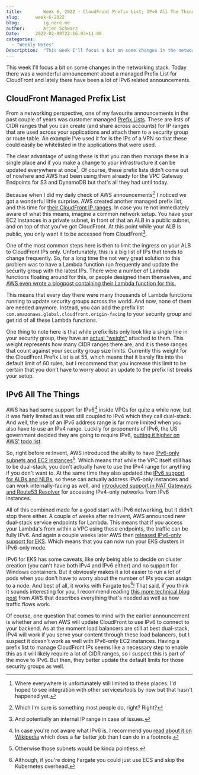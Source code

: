 ```yaml
---
title:        Week 6, 2022 - CloudFront Prefix List; IPv6 All The Things
slug:      week-6-2022
blog:         ig.nore.me
author:       Arjen Schwarz
Date:      2022-02-09T22:16:03+11:00
categories:
  - "Weekly Notes"
Description:  "This week I'll focus a bit on some changes in the networking stack. Today there was a wonderful announcement about a managed Prefix List for CloudFront and lately there have been a lot of IPv6 related announcements."
---
```


This week I'll focus a bit on some changes in the networking stack. Today there was a wonderful announcement about a managed Prefix List for CloudFront and lately there have been a lot of IPv6 related announcements.

## CloudFront Managed Prefix List

From a networking perspective, one of my favourite announcements in the past couple of years was customer managed [Prefix Lists](https://aws.amazon.com/about-aws/whats-new/2020/06/amazon-virtual-private-cloud-customers-use-prefix-lists-simplify-configuration-security-groups-route-tables/). These are lists of CIDR ranges that you can create (and share across accounts) for IP ranges that are used across your applications and attach them to a security group or route table. An example I've used it for is the IPs of a VPN so that these could easily be whitelisted in the applications that were used.

The clear advantage of using these is that you can then manage these in a single place and if you make a change to your infrastructure it can be updated everywhere at once[^1]. Of course, these prefix lists didn't come out of nowhere and AWS had been using them already for the VPC Gateway Endpoints for S3 and DynamoDB but that's all they had until today.

Because when I did my daily check of AWS announcements[^2] I noticed we got a wonderful little surprise. AWS created another managed prefix list, and this time for [their CloudFront IP ranges](https://aws.amazon.com/about-aws/whats-new/2022/02/amazon-cloudfront-managed-prefix-list/). In case you're not immediately aware of what this means, imagine a common network setup. You have your EC2 instances in a private subnet, in front of that an ALB in a public subnet, and on top of that you've got CloudFront. At this point while your ALB is public, you only want it to be accessed from CloudFront[^3].

One of the most common steps here is then to limit the ingress on your ALB to CloudFront IPs only. Unfortunately, this is a big list of IPs that tends to change frequently. So, for a long time the not very great solution to this problem was to have a Lambda function run frequently and update the security group with the latest IPs. There were a number of Lambda functions floating around for this, or people designed them themselves, and [AWS even wrote a blogpost containing their Lambda function for this.](https://aws.amazon.com/blogs/security/automatically-update-security-groups-for-amazon-cloudfront-ip-ranges-using-aws-lambda/)

This means that every day there were many thousands of Lambda functions running to update security groups across the world. And now, none of them are needed anymore. Instead, you can add the prefix list `com.amazonaws.global.cloudfront.origin-facing` to your security group and get rid of all these Lambda functions.

One thing to note here is that while prefix lists only look like a single line in your security group, they have an [actual "weight"](https://docs.aws.amazon.com/vpc/latest/userguide/working-with-aws-managed-prefix-lists.html#aws-managed-prefix-list-weights) attached to them. This weight represents how many CIDR ranges there are, and it is these ranges that count against your security group size limits. Currently this weight for the CloudFront Prefix List is at 55, which means that it barely fits into the default limit of 60 rules, but I recommend that you increase this limit to be certain that you don't have to worry about an update to the prefix list breaks your setup.

## IPv6 All The Things

AWS has had some support for IPv6[^4] inside VPCs for quite a while now, but it was fairly limited as it was still coupled to IPv4 which they call dual-stack. And well, the use of an IPv6 address range is far more limited when you also have to use an IPv4 range. Luckily for proponents of IPv6, the US government decided they are going to require IPv6, [putting it higher on AWS' todo list](https://aws.amazon.com/blogs/publicsector/aws-enables-us-federal-governments-move-ipv6/).

So, right before re:Invent, AWS introduced the ability to have [IPv6-only subnets and EC2 instances](https://aws.amazon.com/blogs/networking-and-content-delivery/introducing-ipv6-only-subnets-and-ec2-instances/)[^5]. Which means that while the VPC itself still has to be dual-stack, you don't actually have to use the IPv4 range for anything if you don't want to. At the same time they also updated the [IPv6 support for ALBs and NLBs](https://aws.amazon.com/about-aws/whats-new/2021/11/application-load-balancer-network-load-balancer-end-to-end-ipv6-support/), so these can actually address IPv6-only instances and can work internally-facing as well, and [introduced support in NAT Gateways and Route53 Resolver](https://aws.amazon.com/about-aws/whats-new/2021/11/aws-nat64-dns64-communication-ipv6-ipv4-services/) for accessing IPv4-only networks from IPv6 instances.

All of this combined made for a good start with IPv6 networking, but it didn't stop there either. A couple of weeks after re:Invent, AWS announced new dual-stack service endpoints for Lambda. This means that if you access your Lambda's from within a VPC using these endpoints, the traffic can be fully IPv6. And again a couple weeks later AWS then [released IPv6-only support for EKS](https://aws.amazon.com/blogs/aws/amazon-elastic-kubernetes-service-adds-ipv6-networking/). Which means that you can now run your EKS clusters in IPv6-only mode.

IPv6 for EKS has some caveats, like only being able to decide on cluster creation (you can't have both IPv4 and IPv6 either) and no support for Windows containers. But it obviously makes it a lot easier to run a lot of pods when you don't have to worry about the number of IPs you can assign to a node. And best of all, it works with Fargate too[^6]! That said, if you think it sounds interesting for you, I recommend reading [this more technical blog post](https://aws.amazon.com/blogs/containers/amazon-eks-launches-ipv6-support/) from AWS that describes everything that's needed as well as how traffic flows work.

Of course, one question that comes to mind with the earlier announcement is whether and when AWS will update CloudFront to use IPv6 to connect to your backend. As at the moment load balancers are still at best dual-stack, IPv4 will work if you serve your content through these load balancers, but I suspect it doesn't work as well with IPv6-only EC2 instances. Having a prefix list to manage CloudFront IPs seems like a necessary step to enable this as it will likely require a lot of CIDR ranges, so I suspect this is part of the move to IPv6. But then, they better update the default limits for those security groups as well.

[^1]:	Where everywhere is unfortunately still limited to these places. I'd hoped to see integration with other services/tools by now but that hasn't happened yet.

[^2]:	Which I'm sure is something most people do, right? Right?

[^3]:	And potentially an internal IP range in case of issues.

[^4]:	In case you're not aware what IPv6 is, I recommend you [read about it on Wikipedia](https://en.wikipedia.org/wiki/IPv6) which does a far better job than I can do in a footnote.

[^5]:	Otherwise those subnets would be kinda pointless.

[^6]:	Although, if you're doing Fargate you could just use ECS and skip the Kubernetes overhead.